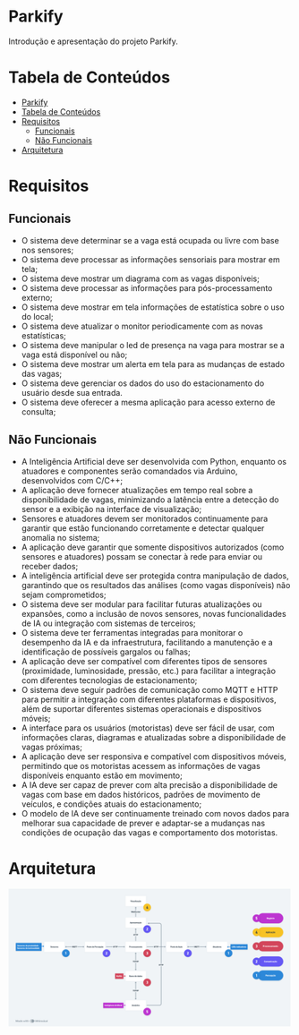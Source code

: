 # Parkify

Introdução e apresentação do projeto Parkify.

# Tabela de Conteúdos

- [Parkify](#parkify)
- [Tabela de Conteúdos](#tabela-de-conteúdos)
- [Requisitos](#requisitos)
  - [Funcionais](#funcionais)
  - [Não Funcionais](#não-funcionais)
- [Arquitetura](#arquitetura)

# Requisitos

## Funcionais

- O sistema deve determinar se a vaga está ocupada ou livre com base nos sensores;
- O sistema deve processar as informações sensoriais para mostrar em tela;
- O sistema deve mostrar um diagrama com as vagas disponíveis;
- O sistema deve processar as informações para pós-processamento externo;
- O sistema deve mostrar em tela informações de estatística sobre o uso do local;
- O sistema deve atualizar o monitor periodicamente com as novas estatísticas;
- O sistema deve manipular o led de presença na vaga para mostrar se a vaga está disponível ou não;
- O sistema deve mostrar um alerta em tela para as mudanças de estado das vagas;
- O sistema deve gerenciar os dados do uso do estacionamento do usuário desde sua entrada.
- O sistema deve oferecer a mesma aplicação para acesso externo de consulta;

## Não Funcionais

- A Inteligência Artificial deve ser desenvolvida com Python, enquanto os atuadores e componentes serão comandados via Arduino, desenvolvidos com C/C++;
- A aplicação deve fornecer atualizações em tempo real sobre a disponibilidade de vagas, minimizando a latência entre a detecção do sensor e a exibição na interface de visualização;
- Sensores e atuadores devem ser monitorados continuamente para garantir que estão funcionando corretamente e detectar qualquer anomalia no sistema;
- A aplicação deve garantir que somente dispositivos autorizados (como sensores e atuadores) possam se conectar à rede para enviar ou receber dados;
- A inteligência artificial deve ser protegida contra manipulação de dados, garantindo que os resultados das análises (como vagas disponíveis) não sejam comprometidos;
- O sistema deve ser modular para facilitar futuras atualizações ou expansões, como a inclusão de novos sensores, novas funcionalidades de IA ou integração com sistemas de terceiros;
- O sistema deve ter ferramentas integradas para monitorar o desempenho da IA e da infraestrutura, facilitando a manutenção e a identificação de possíveis gargalos ou falhas;
- A aplicação deve ser compatível com diferentes tipos de sensores (proximidade, luminosidade, pressão, etc.) para facilitar a integração com diferentes tecnologias de estacionamento;
- O sistema deve seguir padrões de comunicação como MQTT e HTTP para permitir a integração com diferentes plataformas e dispositivos, além de suportar diferentes sistemas operacionais e dispositivos móveis;
- A interface para os usuários (motoristas) deve ser fácil de usar, com informações claras, diagramas e atualizadas sobre a disponibilidade de vagas próximas;
- A aplicação deve ser responsiva e compatível com dispositivos móveis, permitindo que os motoristas acessem as informações de vagas disponíveis enquanto estão em movimento;
- A IA deve ser capaz de prever com alta precisão a disponibilidade de vagas com base em dados históricos, padrões de movimento de veículos, e condições atuais do estacionamento;
- O modelo de IA deve ser continuamente treinado com novos dados para melhorar sua capacidade de prever e adaptar-se a mudanças nas condições de ocupação das vagas e comportamento dos motoristas.

# Arquitetura

![Architecture diagram exploring both hardware and services flow](assets/architecture-diagram.png)
